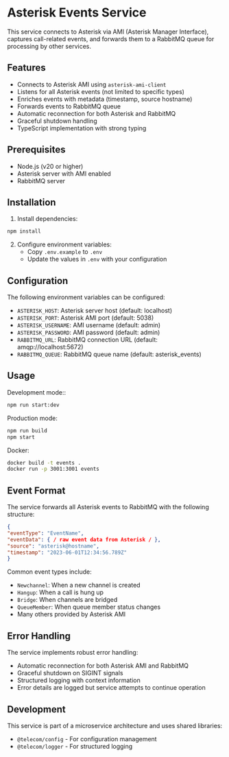 # Asterisk Events Service

This service connects to Asterisk via AMI (Asterisk Manager Interface), captures call-related events, and forwards them to a RabbitMQ queue for processing by other services.

## Features

- Connects to Asterisk AMI using `asterisk-ami-client`
- Listens for all Asterisk events (not limited to specific types)
- Enriches events with metadata (timestamp, source hostname)
- Forwards events to RabbitMQ queue
- Automatic reconnection for both Asterisk and RabbitMQ
- Graceful shutdown handling
- TypeScript implementation with strong typing

## Prerequisites

- Node.js (v20 or higher)
- Asterisk server with AMI enabled
- RabbitMQ server

## Installation

1. Install dependencies:

```bash
npm install
```

2. Configure environment variables:
   - Copy `.env.example` to `.env`
   - Update the values in `.env` with your configuration

## Configuration

The following environment variables can be configured:

- `ASTERISK_HOST`: Asterisk server host (default: localhost)
- `ASTERISK_PORT`: Asterisk AMI port (default: 5038)
- `ASTERISK_USERNAME`: AMI username (default: admin)
- `ASTERISK_PASSWORD`: AMI password (default: admin)
- `RABBITMQ_URL`: RabbitMQ connection URL (default: amqp://localhost:5672)
- `RABBITMQ_QUEUE`: RabbitMQ queue name (default: asterisk_events)

## Usage

Development mode::

```bash
npm run start:dev
```

Production mode:

```bash
npm run build
npm start
```

Docker:

```bash
docker build -t events .
docker run -p 3001:3001 events
```

## Event Format

The service forwards all Asterisk events to RabbitMQ with the following structure:
```json
{
"eventType": "EventName",
"eventData": { / raw event data from Asterisk / },
"source": "asterisk@hostname",
"timestamp": "2023-06-01T12:34:56.789Z"
}
```


Common event types include:
- `Newchannel`: When a new channel is created
- `Hangup`: When a call is hung up
- `Bridge`: When channels are bridged
- `QueueMember`: When queue member status changes
- Many others provided by Asterisk AMI

## Error Handling

The service implements robust error handling:
- Automatic reconnection for both Asterisk AMI and RabbitMQ
- Graceful shutdown on SIGINT signals
- Structured logging with context information
- Error details are logged but service attempts to continue operation

## Development

This service is part of a microservice architecture and uses shared libraries:
- `@telecom/config` - For configuration management
- `@telecom/logger` - For structured logging